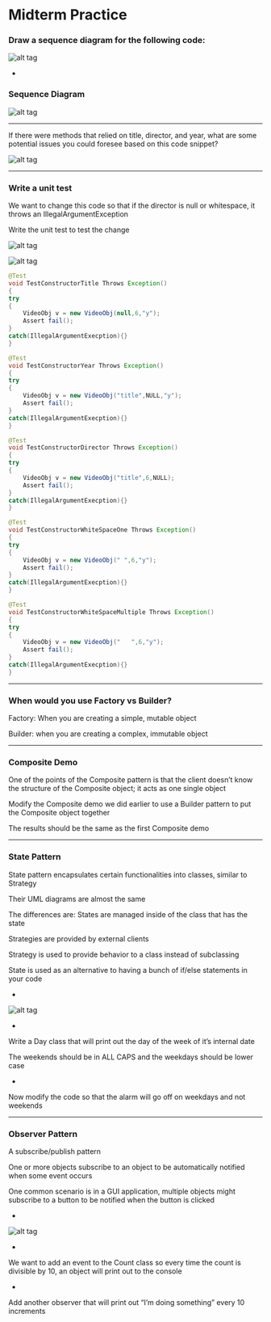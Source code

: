 # Midterm Practice

### Draw a sequence diagram for the following code:

![alt tag](drawSeqDiagram.jpg)

-

### Sequence Diagram

![alt tag](seqDiagram1.jpg)

***

If there were methods that relied on title, director, and year, what are some potential issues you could foresee based on this code snippet?

![alt tag](codeSnip1.jpg)

***

### Write a unit test

We want to change this code so that if the director is null or whitespace, it throws an IllegalArgumentException

Write the unit test to test the change

![alt tag](unitTest1.jpg)

![alt tag](unitTest2.jpg)

```java
@Test
void TestConstructorTitle Throws Exception()
{
try
{
    VideoObj v = new VideoObj(null,6,"y");
    Assert fail();
}
catch(IllegalArgumentExecption){}
}

@Test
void TestConstructorYear Throws Exception()
{
try
{
    VideoObj v = new VideoObj("title",NULL,"y");
    Assert fail();
}
catch(IllegalArgumentExecption){}
}

@Test
void TestConstructorDirector Throws Exception()
{
try
{
    VideoObj v = new VideoObj("title",6,NULL);
    Assert fail();
}
catch(IllegalArgumentExecption){}
}

@Test
void TestConstructorWhiteSpaceOne Throws Exception()
{
try
{
    VideoObj v = new VideoObj(" ",6,"y");
    Assert fail();
}
catch(IllegalArgumentExecption){}
}

@Test
void TestConstructorWhiteSpaceMultiple Throws Exception()
{
try
{
    VideoObj v = new VideoObj("   ",6,"y");
    Assert fail();
}
catch(IllegalArgumentExecption){}
}
```

***

### When would you use Factory vs Builder?

Factory: When you are creating a simple, mutable object

Builder: when you are creating a complex, immutable object

***

### Composite Demo

One of the points of the Composite pattern is that the client doesn’t know the structure of the Composite object; it acts as one single object

Modify the Composite demo we did earlier to use a Builder pattern to put the Composite object together

The results should be the same as the first Composite demo

***

### State Pattern

State pattern encapsulates certain functionalities into classes, similar to Strategy

Their UML diagrams are almost the same

The differences are: States are managed inside of the class that has the state

Strategies are provided by external clients

Strategy is used to provide behavior to a class instead of subclassing

State is used as an alternative to having a bunch of if/else statements in your code

-

![alt tag](stateUML.jpg)

-

Write a Day class that will print out the day of the week of it’s internal date

The weekends should be in ALL CAPS and the weekdays should be lower case

-

Now modify the code so that the alarm will go off on weekdays and not weekends

***

### Observer Pattern

A subscribe/publish pattern

One or more objects subscribe to an object to be automatically notified when some event occurs

One common scenario is in a GUI application, multiple objects might subscribe to a button to be notified when the button is clicked

-

![alt tag](observerUML.jpg)

-

We want to add an event to the Count class so every time the count is divisible by 10, an object will print out to the console

-

Add another observer that will print out “I’m doing something” every 10 increments

